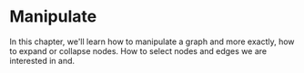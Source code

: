 # Manipulate

In this chapter, we'll learn how to manipulate a graph and more exactly, how to expand or collapse nodes. How to select nodes and edges we are interested in and.
